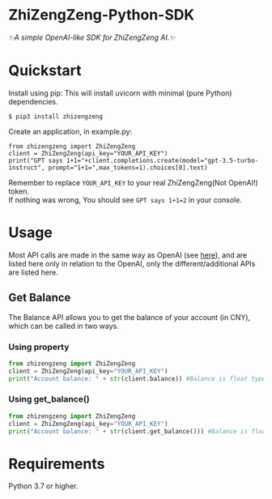 <p align="center">
<h1>ZhiZengZeng-Python-SDK</h1>
<em>✨A simple OpenAI-like SDK for ZhiZengZeng AI.✨</em>
</p>

# Quickstart
Install using pip:
This will install uvicorn with minimal (pure Python) dependencies.
```
$ pip3 install zhizengzeng
```
Create an application, in example.py:
```
from zhizengzeng import ZhiZengZeng
client = ZhiZengZeng(api_key="YOUR_API_KEY")
print("GPT says 1+1="+client.completions.create(model="gpt-3.5-turbo-instruct", prompt="1+1=",max_tokens=1).choices[0].text)
```
Remember to replace `YOUR_API_KEY` to your real ZhiZengZeng(Not OpenAI!) token.  
If nothing was wrong, You should see `GPT says 1+1=2` in your console.

# Usage
Most API calls are made in the same way as OpenAI (see [here](https://github.com/openai/openai-python/blob/e41abf7b7dbc1e744d167f748e55d4dedfc0dca7/api.md)), and are listed here only in relation to the OpenAI, only the different/additional APIs are listed here.

## Get Balance
The Balance API allows you to get the balance of your account (in CNY), which can be called in two ways.
### Using property
```python
from zhizengzeng import ZhiZengZeng
client = ZhiZengZeng(api_key="YOUR_API_KEY")
print("Account balance: " + str(client.balance)) #Balance is float type!
```
### Using get_balance()
```python
from zhizengzeng import ZhiZengZeng
client = ZhiZengZeng(api_key="YOUR_API_KEY")
print("Account balance: " + str(client.get_balance())) #Balance is float type!
```

# Requirements
Python 3.7 or higher.